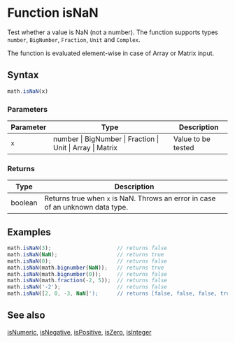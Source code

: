 <!-- Note: This file is automatically generated from source code comments. Changes made in this file will be overridden. -->

# Function isNaN

Test whether a value is NaN (not a number).
The function supports types `number`, `BigNumber`, `Fraction`, `Unit` and `Complex`.

The function is evaluated element-wise in case of Array or Matrix input.


## Syntax

```js
math.isNaN(x)
```

### Parameters

Parameter | Type | Description
--------- | ---- | -----------
`x` | number &#124; BigNumber &#124; Fraction &#124; Unit &#124; Array &#124; Matrix | Value to be tested

### Returns

Type | Description
---- | -----------
boolean | Returns true when `x` is NaN. Throws an error in case of an unknown data type.


## Examples

```js
math.isNaN(3);                     // returns false
math.isNaN(NaN);                   // returns true
math.isNaN(0);                     // returns false
math.isNaN(math.bignumber(NaN));   // returns true
math.isNaN(math.bignumber(0));     // returns false
math.isNaN(math.fraction(-2, 5));  // returns false
math.isNaN('-2');                  // returns false
math.isNaN([2, 0, -3, NaN]');      // returns [false, false, false, true]
```


## See also

[isNumeric](isNumeric.md),
[isNegative](isNegative.md),
[isPositive](isPositive.md),
[isZero](isZero.md),
[isInteger](isInteger.md)
